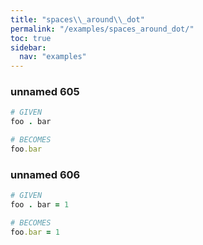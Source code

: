 ```yaml
---
title: "spaces\\_around\\_dot"
permalink: "/examples/spaces_around_dot/"
toc: true
sidebar:
  nav: "examples"
---
```


### unnamed 605
```ruby
# GIVEN
foo . bar
```
```ruby
# BECOMES
foo.bar
```
### unnamed 606
```ruby
# GIVEN
foo . bar = 1
```
```ruby
# BECOMES
foo.bar = 1
```
